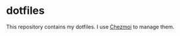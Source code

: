 # dotfiles

This repository contains my dotfiles. I use [Chezmoi](https://www.chezmoi.io/) to manage them.

